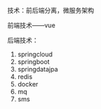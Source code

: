 技术：前后端分离，微服务架构

前端技术——vue

后端技术：

1. springcloud
2. springboot
3. springdatajpa
4. redis
5. docker
6. mq
7. sms

